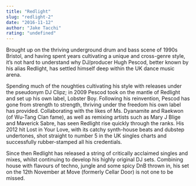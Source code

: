 ```yaml
---
title: "Redlight"
slug: "redlight-2"
date: "2016-11-12"
author: "Jake Tacchi"
rating: "undefined"
---
```


Brought up on the thriving underground drum and bass scene of 1990s Bristol, and having spent years cultivating a unique and cross-genre style, it’s not hard to understand why DJ/producer Hugh Pescod, better known by his alias Redlight, has settled himself deep within the UK dance music arena.

Spending much of the noughties cultivating his style with releases under the pseudonym DJ Clipz; in 2009 Pescod took on the mantle of Redlight and set up his own label, Lobster Boy. Following his reinvention, Pescod has gone from strength to strength, thriving under the freedom his own label has provided. Collaborating with the likes of Ms. Dyanamite and Raekwon (of Wu-Tang Clan fame), as well as remixing artists such as Mary J Blige and Maverick Sabre, has seen Redlight rise quickly through the ranks. His 2012 hit Lost in Your Love, with its catchy synth-house beats and dubstep undertones, shot straight to number 5 in the UK singles charts and successfully rubber-stamped all his credentials.

Since then Redlight has released a string of critically acclaimed singles and mixes, whilst continuing to develop his highly original DJ sets. Combining house with flavours of techno, jungle and some spicy DnB thrown in, his set on the 12th November at Move (formerly Cellar Door) is not one to be missed.

